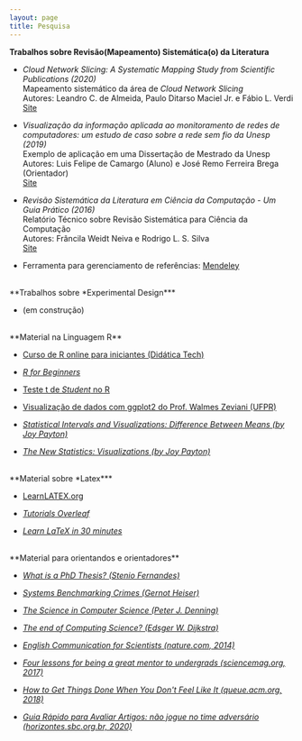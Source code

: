 ```yaml
---
layout: page
title: Pesquisa
---
```


<!---
<br/>
**Oportunidades**

* Proposta de projetos de pesquisa ou desenvolvimento tecnológico <br/>
  Prazo para manifestação de interesse: 05/07/2020 <br/>
  [Site](https://pdmjr.github.io/pesquisa/oportunidades)
-->

**Trabalhos sobre Revisão(Mapeamento) Sistemática(o) da Literatura**

* *Cloud Network Slicing: A Systematic Mapping Study from Scientific Publications (2020)* <br/>
  Mapeamento sistemático da área de *Cloud Network Slicing* <br/>
  Autores: Leandro C. de Almeida, Paulo Ditarso Maciel Jr. e Fábio L. Verdi <br/>
  [Site](https://arxiv.org/abs/2004.13675)

* *Visualização da informação aplicada ao monitoramento de redes de computadores: um estudo de caso sobre a rede sem fio da Unesp (2019)* <br/>
  Exemplo de aplicação em uma Dissertação de Mestrado da Unesp <br/>
  Autores: Luis Felipe de Camargo (Aluno) e José Remo Ferreira Brega (Orientador) <br/>
  [Site](https://repositorio.unesp.br/handle/11449/183374)
  
* *Revisão Sistemática da Literatura em Ciência da Computação -­ Um Guia Prático (2016)* <br/>
  Relatório Técnico sobre Revisão Sistemática para Ciência da Computação <br/>
  Autores: Frâncila Weidt Neiva e Rodrigo L. S. Silva <br/>
  [Site](https://bit.ly/2VvLu5Q)

* Ferramenta para gerenciamento de referências: [Mendeley](http://www.mendely.com)

<br/>
**Trabalhos sobre *Experimental Design***

* (em construção)

<br/>
**Material na Linguagem R**

* [Curso de R online para iniciantes (Didática Tech)](https://didatica.tech/curso-de-r-online-para-iniciantes/)

* [*R for Beginners*](https://cran.r-project.org/doc/contrib/Paradis-rdebuts_en.pdf)

* [Teste t de *Student* no R](http://rstudio-pubs-static.s3.amazonaws.com/408638_6679293d4c7a415eaebe00faa3aea0cb.html)

* [Visualização de dados com ggplot2 do Prof. Walmes Zeviani (UFPR)](http://leg.ufpr.br/~walmes/cursoR/data-vis/slides/08-ggplot2.pdf)

* [*Statistical Intervals and Visualizations: Difference Between Means (by Joy Payton)*](https://education.arcus.chop.edu/cumming-1-ggplot/)

* [*The New Statistics: Visualizations (by Joy Payton)*](https://rpubs.com/pm0kjp/new-statistics)

<br/>
**Material sobre *Latex***

* [LearnLATEX.org](https://www.learnlatex.org/pt/)

* [*Tutorials Overleaf*](https://pt.overleaf.com/learn/latex/Tutorials)

* [*Learn LaTeX in 30 minutes*](https://www.overleaf.com/learn/latex/Learn_LaTeX_in_30_minutes)

<br/>
**Material para orientandos e orientadores**

* *[What is a PhD Thesis? (Stenio Fernandes)](https://www.steniofernandes.com/miscellaneous/whatisaphdthesis)*

* *[Systems Benchmarking Crimes (Gernot Heiser)](https://www.cse.unsw.edu.au/~gernot/benchmarking-crimes.html)*

* *[The Science in Computer Science (Peter J. Denning)](https://cacm.acm.org/magazines/2013/5/163761-the-science-in-computer-science/fulltext)*

* *[The end of Computing Science? (Edsger W. Dijkstra)](https://www.cs.utexas.edu/users/EWD/transcriptions/EWD13xx/EWD1304.html)*

* *[English Communication for Scientists (nature.com, 2014)](https://www.nature.com/scitable/ebooks/english-communication-for-scientists-14053993/contents/)*

* *[Four lessons for being a great mentor to undergrads (sciencemag.org, 2017)](https://www.sciencemag.org/careers/2017/11/four-lessons-being-great-mentor-undergrads?fbclid=IwAR3sNN8d2tY6QaiwqrpRs9VPJonfeLzLS43MQeXemZ0esIyYnBPtvWOTOGk)*

* *[How to Get Things Done When You Don't Feel Like It (queue.acm.org, 2018)](https://queue.acm.org/detail.cfm?id=3280677)*

* *[Guia Rápido para Avaliar Artigos: não jogue no time adversário (horizontes.sbc.org.br, 2020)](http://horizontes.sbc.org.br/index.php/2021/01/guia-rapido-para-avaliar-artigos-nao-jogue-no-time-adversario/)*
